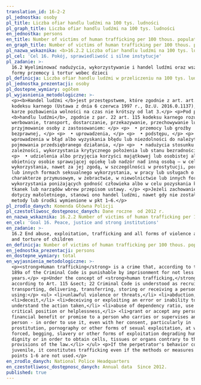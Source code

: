 ```yaml
---
translation_id: 16-2-2
pl_jednostka: osoby
pl_title: Liczba ofiar handlu ludźmi na 100 tys. ludności
pl_graph_title: Liczba ofiar handlu ludźmi na 100 tys. ludności
en_jednostka: persons
en_title: Number of victims of human trafficking per 100 thous. population
en_graph_title: Number of victims of human trafficking per 100 thous. population
pl_nazwa_wskaznika: <b>16.2.2 Liczba ofiar handlu ludźmi na 100 tys. ludności</b>
pl_cel: 'Cel 16. Pokój, sprawiedliwość i silne instytucje'
pl_zadanie: >-
  16.2 Wyeliminować nadużycia, wykorzystywanie i handel ludźmi oraz wszelkie
  formy przemocy i tortur wobec dzieci
pl_definicja: Liczba ofiar handlu ludźmi w przeliczeniu na 100 tys. ludności.
pl_jednostka_prezentacji: osoby
pl_dostepne_wymiary: ogółem
pl_wyjasnienia_metodologiczne: >-
  <p><b>Handel ludźmi </b>jest przestępstwem, które zgodnie z art. art. 189a
  kodeksu karnego (Ustawa z dnia 6 czerwca 1997 r., Dz.U. 2016.0.1137), podlega
  karze pozbawienia wolności na czas nie krótszy od lat 3.</p> <p>Pod pojęciem
  <b>handlu ludźmi</b>, zgodnie z par. 22 art. 115 kodeksu karnego rozumiemy
  werbowanie, transport, dostarczanie, przekazywanie, przechowywanie lub
  przyjmowanie osoby z zastosowaniem: </p> <p>  • przemocy lub groźby
  bezprawnej, </p> <p>  • uprowadzenia, </p> <p>  • podstępu, </p> <p>  •
  wprowadzenia w błąd albo wyzyskania błędu lub niezdolności do należytego
  pojmowania przedsiębranego działania, </p> <p>  • nadużycia stosunku
  zależności, wykorzystania krytycznego położenia lub stanu bezradności, </p>
  <p>  • udzielenia albo przyjęcia korzyści majątkowej lub osobistej albo jej
  obietnicy osobie sprawującej opiekę lub nadzór nad inną osobą – w celu jej
  wykorzystania, nawet za jej zgodą, w szczególności w prostytucji, pornografii
  lub innych formach seksualnego wykorzystania, w pracy lub usługach o
  charakterze przymusowym, w żebractwie, w niewolnictwie lub innych formach
  wykorzystania poniżających godność człowieka albo w celu pozyskania komórek,
  tkanek lub narządów wbrew przepisom ustawy. </p> <p>Jeżeli zachowanie sprawcy
  dotyczy małoletniego, stanowi ono handel ludźmi, nawet gdy nie zostały użyte
  metody lub środki wymienione w pkt 1–6.</p>
pl_zrodlo_danych: Komenda Główna Policji
pl_czestotliwosc_dostępnosc_danych: Dane roczne  od 2012 r.
en_nazwa_wskaznika: 16.2.2 Number of victims of human trafficking per 100 thous. population
en_cel: 'Goal 16. Peace, justice and strong institutions'
en_zadanie: >-
  16.2 End abuse, exploitation, trafficking and all forms of violence against
  and torture of children
en_definicja: Number of victims of human trafficking per 100 thous. population.
en_jednostka_prezentacji: persons
en_dostepne_wymiary: total
en_wyjasnienia_metodologiczne: >-
  <p><strong>Human trafficking</strong> is a crime that, according to the Art.
  189a of the Criminal Code is punishable by imprisonment for not less than 3
  years.</p> <p>Under the concept of <strong>human trafficking,</strong>
  according to Art. 115 &sect; 22 Criminal Code is understood as recruiting,
  transporting, delivering, transferring, storing or receiving a person
  using:</p> <ul> <li>unlawful violence or threats,</li> <li>abduction,</li>
  <li>deceit,</li> <li>deceiving or exploiting an error or inability to properly
  understand the action taken,</li> <li>abuse of dependency ratio, use of
  critical position or helplessness,</li> <li>grant or accept any personal or
  financial benefit or promise to a person who carries or supervises another
  person - in order to use it, even with her consent, particularly in
  prostitution, pornography or other forms of sexual exploitation, at work or in
  forced, begging, slavery or other forms of exploitation degrading human
  dignity or in order to obtain cells, tissues or organs contrary to the
  provisions of the law.</li> </ul> <p>If the perpetrator's behavior concerns a
  juvenile, it constitutes trafficking even if the methods or measures listed in
  points 1-6 are not used.</p>
en_zrodlo_danych: National Police Headquarters
en_czestotliwosc_dostępnosc_danych: Annual data  Since 2012.
published: true
---
```

